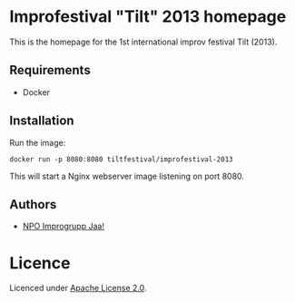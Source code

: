 # Improfestival "Tilt" 2013 homepage

This is the homepage for the 1st international improv festival Tilt (2013).

## Requirements

* Docker

## Installation

Run the image:

```
docker run -p 8080:8080 tiltfestival/improfestival-2013
```

This will start a Nginx webserver image listening on port 8080.

## Authors

* [NPO Improgrupp Jaa!](http://jaa.ee)

# Licence

Licenced under [Apache License 2.0](http://choosealicense.com/licenses/apache-2.0).
